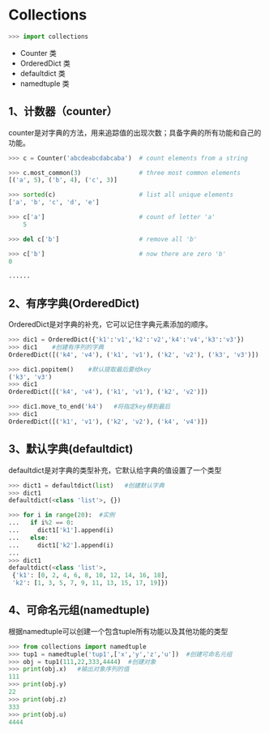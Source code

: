 # Collections

```python
>>> import collections
```

- Counter 类
- OrderedDict 类
- defaultdict 类
- namedtuple 类

## 1、计数器（counter）

counter是对字典的方法，用来追踪值的出现次数；具备字典的所有功能和自己的功能。

```python
>>> c = Counter('abcdeabcdabcaba')  # count elements from a string

>>> c.most_common(3)                # three most common elements
[('a', 5), ('b', 4), ('c', 3)]

>>> sorted(c)                       # list all unique elements
['a', 'b', 'c', 'd', 'e']

>>> c['a']                          # count of letter 'a'
    5

>>> del c['b']                      # remove all 'b'

>>> c['b']                          # now there are zero 'b'
0

......
```

## 2、有序字典(OrderedDict)

OrderedDict是对字典的补充，它可以记住字典元素添加的顺序。

```python
>>> dic1 = OrderedDict({'k1':'v1','k2':'v2','k4':'v4','k3':'v3'})
>>> dic1    #创建有序列的字典
OrderedDict([('k4', 'v4'), ('k1', 'v1'), ('k2', 'v2'), ('k3', 'v3')])

>>> dic1.popitem()    #默认提取最后要给key
('k3', 'v3')
>>> dic1
OrderedDict([('k4', 'v4'), ('k1', 'v1'), ('k2', 'v2')])

>>> dic1.move_to_end('k4')   #将指定key移到最后
>>> dic1
OrderedDict([('k1', 'v1'), ('k2', 'v2'), ('k4', 'v4')])
```

## 3、默认字典(defaultdict)

defaultdict是对字典的类型补充，它默认给字典的值设置了一个类型

```python
>>> dict1 = defaultdict(list)   #创建默认字典
>>> dict1
defaultdict(<class 'list'>, {})

>>> for i in range(20):  #实例
...   if i%2 == 0:
...     dict1['k1'].append(i)
...   else:
...     dict1['k2'].append(i)
... 
>>> dict1
defaultdict(<class 'list'>,
 {'k1': [0, 2, 4, 6, 8, 10, 12, 14, 16, 18], 
 'k2': [1, 3, 5, 7, 9, 11, 13, 15, 17, 19]})
```

## 4、可命名元组(namedtuple)

根据namedtuple可以创建一个包含tuple所有功能以及其他功能的类型

```py
>>> from collections import namedtuple
>>> tup1 = namedtuple('tup1',['x','y','z','u'])  #创建可命名元组
>>> obj = tup1(111,22,333,4444)  #创建对象
>>> print(obj.x)   #输出对象序列的值
111
>>> print(obj.y)
22
>>> print(obj.z)
333
>>> print(obj.u)
4444
```